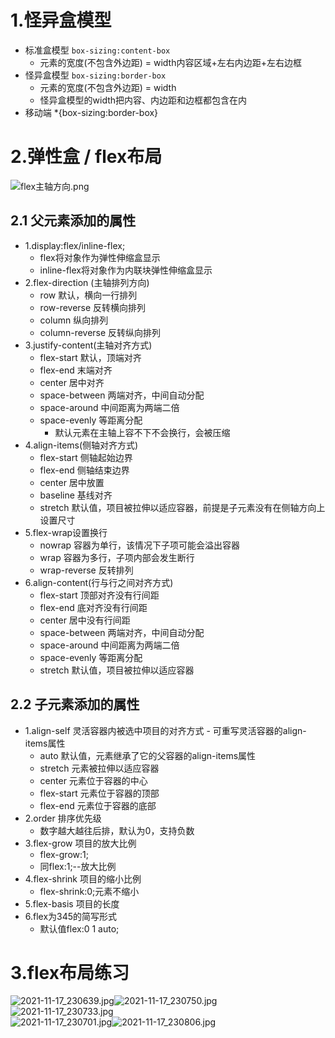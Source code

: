 <a name="EFX3P"></a>
# 1.怪异盒模型
- 标准盒模型 `box-sizing:content-box`
   - 元素的宽度(不包含外边距) = width内容区域+左右内边距+左右边框
- 怪异盒模型 `box-sizing:border-box`
   - 元素的宽度(不包含外边距) = width
   - 怪异盒模型的width把内容、内边距和边框都包含在内
- 移动端 *{box-sizing:border-box}
<a name="XoMOo"></a>
# 2.弹性盒 / flex布局
![flex主轴方向.png](https://cdn.nlark.com/yuque/0/2023/png/22608300/1676953375531-7e429201-90f7-473b-b438-d385a675146b.png#averageHue=%23fcfcfc&clientId=uf449dac6-aba7-4&from=paste&height=771&id=uf16746bf&originHeight=1541&originWidth=2992&originalType=binary&ratio=2&rotation=0&showTitle=false&size=64647&status=done&style=none&taskId=u3a54f573-85ad-49f8-ad8e-bb13e37dd74&title=&width=1496)
<a name="hIaiq"></a>
## 2.1 父元素添加的属性

- 1.display:flex/inline-flex;
   - flex将对象作为弹性伸缩盒显示
   - inline-flex将对象作为内联块弹性伸缩盒显示
- 2.flex-direction (主轴排列方向)
   - row 默认，横向一行排列
   - row-reverse 反转横向排列
   - column 纵向排列
   - column-reverse 反转纵向排列
- 3.justify-content(主轴对齐方式)
   - flex-start 默认，顶端对齐
   - flex-end 末端对齐
   - center 居中对齐
   - space-between 两端对齐，中间自动分配
   - space-around 中间距离为两端二倍
   - space-evenly 等距离分配
      - 默认元素在主轴上容不下不会换行，会被压缩
- 4.align-items(侧轴对齐方式)
   - flex-start 侧轴起始边界
   - flex-end 侧轴结束边界
   - center 居中放置
   - baseline 基线对齐
   - stretch 默认值，项目被拉伸以适应容器，前提是子元素没有在侧轴方向上设置尺寸
- 5.flex-wrap设置换行
   - nowrap 容器为单行，该情况下子项可能会溢出容器
   - wrap 容器为多行，子项内部会发生断行
   - wrap-reverse 反转排列
- 6.align-content(行与行之间对齐方式)
   - flex-start 顶部对齐没有行间距
   - flex-end 底对齐没有行间距
   - center 居中没有行间距
   - space-between 两端对齐，中间自动分配
   - space-around 中间距离为两端二倍
   - space-evenly 等距离分配
   - stretch 默认值，项目被拉伸以适应容器
<a name="VuFNR"></a>
## 2.2 子元素添加的属性

- 1.align-self 灵活容器内被选中项目的对齐方式
      - 可重写灵活容器的align-items属性
   - auto 默认值，元素继承了它的父容器的align-items属性
   - stretch 元素被拉伸以适应容器
   - center 元素位于容器的中心
   - flex-start 元素位于容器的顶部
   - flex-end 元素位于容器的底部
- 2.order 排序优先级
   - 数字越大越往后排，默认为0，支持负数
- 3.flex-grow 项目的放大比例
   - flex-grow:1;
   - 同flex:1;--放大比例
- 4.flex-shrink 项目的缩小比例
   - flex-shrink:0;元素不缩小
- 5.flex-basis 项目的长度
- 6.flex为345的简写形式
   - 默认值flex:0 1 auto;
<a name="krNNs"></a>
# 3.flex布局练习
![2021-11-17_230639.jpg](https://cdn.nlark.com/yuque/0/2021/jpeg/22608300/1637161746062-b8fc44b0-2ca7-4816-9885-5d3984674c7b.jpeg#averageHue=%23f7f4f3&clientId=ueb2172a0-46da-4&from=ui&height=281&id=u0ed3f5fb&originHeight=565&originWidth=1004&originalType=binary&ratio=1&rotation=0&showTitle=false&size=67080&status=done&style=none&taskId=u8d627f31-60ae-47e3-b62b-47a7a49bd98&title=&width=500)![2021-11-17_230750.jpg](https://cdn.nlark.com/yuque/0/2021/jpeg/22608300/1637161746090-61dee9a5-377b-47e7-a465-faed94f82a4a.jpeg#averageHue=%23e9e7e3&clientId=ueb2172a0-46da-4&from=ui&height=213&id=uacf35175&originHeight=273&originWidth=642&originalType=binary&ratio=1&rotation=0&showTitle=false&size=30243&status=done&style=none&taskId=u55c07fb0-bb33-4cbe-8c78-39cde3ff79c&title=&width=500)<br />![2021-11-17_230733.jpg](https://cdn.nlark.com/yuque/0/2021/jpeg/22608300/1637161746073-633d9851-107e-408b-922a-3f23ff4fd463.jpeg#averageHue=%23f8e5e5&clientId=ueb2172a0-46da-4&from=ui&height=52&id=Tsbx4&originHeight=104&originWidth=1000&originalType=binary&ratio=1&rotation=0&showTitle=false&size=10502&status=done&style=none&taskId=ub946bb4f-e335-4356-95d7-a6cf73a21cc&title=&width=500)<br />![2021-11-17_230701.jpg](https://cdn.nlark.com/yuque/0/2021/jpeg/22608300/1637161746069-799187a9-0680-4b55-9954-c83b771627a1.jpeg#averageHue=%23dcdc00&clientId=ueb2172a0-46da-4&from=ui&height=357&id=SfIq4&originHeight=867&originWidth=1456&originalType=binary&ratio=1&rotation=0&showTitle=false&size=38314&status=done&style=none&taskId=ua483efa8-6622-40af-998e-e77a0956d41&title=&width=600)![2021-11-17_230806.jpg](https://cdn.nlark.com/yuque/0/2021/jpeg/22608300/1637161746087-d57b4fe0-f24a-476a-87c5-c8a4e66dcac1.jpeg#averageHue=%23717171&clientId=ueb2172a0-46da-4&from=ui&id=u6f235720&originHeight=272&originWidth=1834&originalType=binary&ratio=1&rotation=0&showTitle=false&size=39776&status=done&style=none&taskId=ubf58a3a4-ba31-4a81-a56a-c8d3fbe54db&title=)
